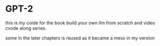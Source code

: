 # GPT-2

this is my coide for the book build your own llm from scratch and video cvode along series.

some in the later chapters is reused as it became a mess in my version
